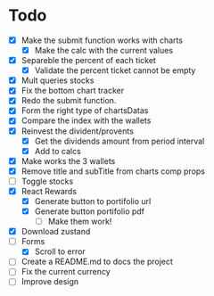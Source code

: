 # Todo

- [x] Make the submit function works with charts
  - [x] Make the calc with the current values
- [x] Separeble the percent of each ticket
  - [x] Validate the percent ticket cannot be empty
- [x] Mult queries stocks
- [x] Fix the bottom chart tracker
- [x] Redo the submit function.
- [x] Form the right type of chartsDatas
- [x] Compare the index with the wallets
- [x] Reinvest the divident/provents
  - [x] Get the dividends amount from period interval
  - [x] Add to calcs
- [x] Make works the 3 wallets
- [x] Remove title and subTitle from charts comp props
- [ ] Toggle stocks
- [x] React Rewards
  - [x] Generate button to portifolio url
  - [x] Generate button portifolio pdf
    - [ ] Make them work!
- [x] Download zustand
- [ ] Forms
  - [x] Scroll to error
- [ ] Create a README.md to docs the project
- [ ] Fix the current currency
- [ ] Improve design
